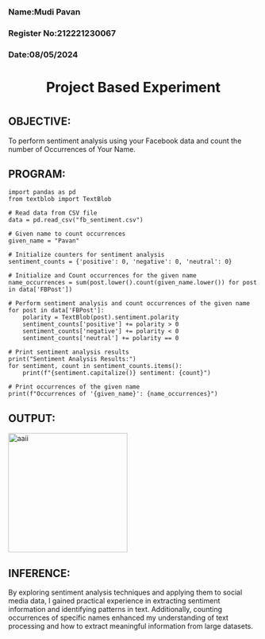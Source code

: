 <H3>Name:Mudi Pavan</H3>
<H3>Register No:212221230067</H3>
<H3>Date:08/05/2024</H3>
<H1 Align="center">Project Based Experiment<H1>

## OBJECTIVE:
To perform sentiment analysis using your Facebook data and count the number of Occurrences of Your Name.
## PROGRAM:
```
import pandas as pd
from textblob import TextBlob

# Read data from CSV file
data = pd.read_csv("fb_sentiment.csv")

# Given name to count occurrences
given_name = "Pavan"

# Initialize counters for sentiment analysis
sentiment_counts = {'positive': 0, 'negative': 0, 'neutral': 0}

# Initialize and Count occurrences for the given name
name_occurrences = sum(post.lower().count(given_name.lower()) for post in data['FBPost'])

# Perform sentiment analysis and count occurrences of the given name
for post in data['FBPost']:
    polarity = TextBlob(post).sentiment.polarity
    sentiment_counts['positive'] += polarity > 0
    sentiment_counts['negative'] += polarity < 0
    sentiment_counts['neutral'] += polarity == 0

# Print sentiment analysis results
print("Sentiment Analysis Results:")
for sentiment, count in sentiment_counts.items():
    print(f"{sentiment.capitalize()} sentiment: {count}")

# Print occurrences of the given name
print(f"Occurrences of '{given_name}': {name_occurrences}")

```

## OUTPUT:

<img width="240" alt="aaii" src="https://github.com/mudipavan/Project-Based-Experiment-AAI/assets/94828517/ce3733f1-6def-4850-9c77-199499b9e4fc">


## INFERENCE:
By exploring sentiment analysis techniques and applying them to social media data, I gained practical experience in extracting sentiment information and identifying patterns in text. Additionally, counting occurrences of specific names enhanced my understanding of text processing and how to extract meaningful information from large datasets.
